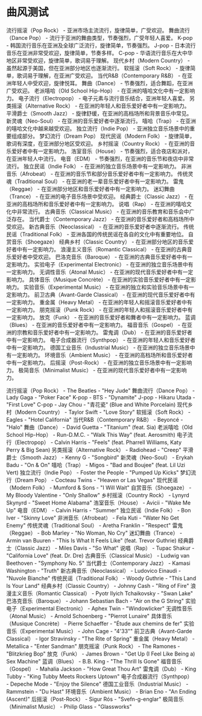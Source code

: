 # 曲风测试

流行摇滚（Pop Rock） - 亚洲市场主流流行，旋律简单，广受欢迎。
舞曲流行（Dance Pop） - 流行于亚洲的舞曲类型，节奏强烈，广受年轻人喜爱。
K-pop - 韩国流行音乐在亚洲及全球广泛流行，旋律简单，节奏强烈。
J-pop - 日本流行音乐在亚洲非常受欢迎，旋律简单，节奏多样。
C-pop - 华语流行音乐在大中华地区非常受欢迎，旋律简单，歌词易于理解。
现代乡村（Modern Country） - 虽然起源于美国，但在亚洲部分地区也逐渐流行。
软摇滚（Soft Rock） - 旋律简单，歌词易于理解，在亚洲广受欢迎。
当代R&B（Contemporary R&B） - 在亚洲年轻人中受欢迎，旋律悦耳。
舞曲（Dance） - 节奏强烈，适合舞蹈，在亚洲广受欢迎。
老派嘻哈（Old School Hip-Hop） - 在亚洲的嘻哈文化中有一定影响力。
电子流行（Electropop） - 电子元素与流行音乐结合，亚洲年轻人喜爱。
另类摇滚（Alternative Rock） - 在亚洲的年轻人和音乐爱好者中有一定影响力。
平滑爵士（Smooth Jazz） - 旋律舒缓，在亚洲的高档场所和背景音乐中常见。
新灵魂（Neo-Soul） - 在亚洲的音乐爱好者中逐渐流行。
嘻哈（Trap） - 在亚洲的嘻哈文化中越来越受欢迎。
独立流行（Indie Pop） - 亚洲独立音乐场景中的重要组成部分。
梦幻流行（Dream Pop）
现代民谣（Modern Folk） - 旋律简单，歌词有深度，在亚洲部分地区受欢迎。
乡村摇滚（Country Rock） - 在亚洲的音乐爱好者中有一定影响力。
浩室音乐（House） - 节奏强烈，适合夜店和派对，在亚洲年轻人中流行。
电音（EDM） - 节奏强烈，在亚洲的音乐节和夜店中非常流行。
独立民谣（Indie Folk） - 在亚洲的独立音乐场景中有一定影响力。
非洲音乐（Afrobeat） - 在亚洲的音乐节和部分音乐爱好者中有一定影响力。
传统灵魂（Traditional Soul） - 在亚洲的老一辈音乐爱好者中有一定影响力。
雷鬼（Reggae） - 在亚洲部分地区和音乐爱好者中有一定影响力。
迷幻舞曲（Trance） - 在亚洲的电子音乐场景中受欢迎。
经典爵士（Classic Jazz） - 在亚洲的高档场所和音乐爱好者中有一定影响力。
说唱（Rap） - 在亚洲的嘻哈文化中非常流行。
古典音乐（Classical Music） - 在亚洲的音乐教育和音乐会中广泛存在。
当代爵士（Contemporary Jazz） - 在亚洲的音乐爱好者和高档场所中受欢迎。
新古典音乐（Neoclassical） - 在亚洲的音乐爱好者中逐渐流行。
传统民谣（Traditional Folk） - 亚洲各国的传统民谣在各自的文化中有重要地位。
自赏音乐（Shoegaze）
经典乡村（Classic Country） - 在亚洲部分地区的音乐爱好者中有一定影响力。
浪漫主义音乐（Romantic Classical） - 在亚洲的古典音乐爱好者中受欢迎。
巴洛克音乐（Baroque） - 在亚洲的古典音乐爱好者中有一定影响力。
实验电子（Experimental Electronic） - 在亚洲的独立音乐场景中有一定影响力。
无调性音乐（Atonal Music） - 在亚洲的现代音乐爱好者中有一定影响力。
具体音乐（Musique Concrète） - 在亚洲的实验音乐爱好者中有一定影响力。
实验音乐（Experimental Music） - 在亚洲的独立和实验音乐场景中有一定影响力。
前卫古典（Avant-Garde Classical） - 在亚洲的现代音乐爱好者中有一定影响力。
重金属（Heavy Metal） - 在亚洲的年轻人和摇滚音乐爱好者中有一定影响力。
朋克摇滚（Punk Rock） - 在亚洲的年轻人和摇滚音乐爱好者中有一定影响力。
放克（Funk） - 在亚洲的音乐爱好者和舞者中有一定影响力。
蓝调（Blues） - 在亚洲的音乐爱好者中有一定影响力。
福音音乐（Gospel） - 在亚洲的宗教和音乐爱好者中有一定影响力。
雷鬼调（Dub） - 在亚洲的音乐爱好者中有一定影响力。
电子合成器流行（Synthpop） - 在亚洲的年轻人和音乐爱好者中有一定影响力。
德国工业音乐（Industrial Music） - 在亚洲的独立音乐场景中有一定影响力。
环境音乐（Ambient Music） - 在亚洲的高档场所和音乐爱好者中有一定影响力。
后摇滚（Post-Rock） - 在亚洲的独立音乐场景中有一定影响力。
极简音乐（Minimalist Music） - 在亚洲的现代音乐爱好者中有一定影响力。


流行摇滚（Pop Rock） - The Beatles - "Hey Jude"
舞曲流行（Dance Pop） - Lady Gaga - "Poker Face"
K-pop - BTS - "Dynamite"
J-pop - Hikaru Utada - "First Love"
C-pop - Jay Chou - "青花瓷" (Blue and White Porcelain)
现代乡村（Modern Country） - Taylor Swift - "Love Story"
软摇滚（Soft Rock） - Eagles - "Hotel California"
当代R&B（Contemporary R&B） - Beyoncé - "Halo"
舞曲（Dance） - David Guetta - "Titanium" (feat. Sia)
老派嘻哈（Old School Hip-Hop） - Run-D.M.C. - "Walk This Way" (feat. Aerosmith)
电子流行（Electropop） - Calvin Harris - "Feels" (feat. Pharrell Williams, Katy Perry & Big Sean)
另类摇滚（Alternative Rock） - Radiohead - "Creep"
平滑爵士（Smooth Jazz） - Kenny G - "Songbird"
新灵魂（Neo-Soul） - Erykah Badu - "On & On"
嘻哈（Trap） - Migos - "Bad and Boujee" (feat. Lil Uzi Vert)
独立流行（Indie Pop） - Foster the People - "Pumped Up Kicks"
梦幻流行（Dream Pop） - Cocteau Twins - "Heaven or Las Vegas"
现代民谣（Modern Folk） - Mumford & Sons - "I Will Wait"
自赏音乐（Shoegaze） - My Bloody Valentine - "Only Shallow"
乡村摇滚（Country Rock） - Lynyrd Skynyrd - "Sweet Home Alabama"
浩室音乐（House） - Avicii - "Wake Me Up"
电音（EDM） - Calvin Harris - "Summer"
独立民谣（Indie Folk） - Bon Iver - "Skinny Love"
非洲音乐（Afrobeat） - Fela Kuti - "Water No Get Enemy"
传统灵魂（Traditional Soul） - Aretha Franklin - "Respect"
雷鬼（Reggae） - Bob Marley - "No Woman, No Cry"
迷幻舞曲（Trance） - Armin van Buuren - "This Is What It Feels Like" (feat. Trevor Guthrie)
经典爵士（Classic Jazz） - Miles Davis - "So What"
说唱（Rap） - Tupac Shakur - "California Love" (feat. Dr. Dre)
古典音乐（Classical Music） - Ludwig van Beethoven - "Symphony No. 5"
当代爵士（Contemporary Jazz） - Kamasi Washington - "Truth"
新古典音乐（Neoclassical） - Ludovico Einaudi - "Nuvole Bianche"
传统民谣（Traditional Folk） - Woody Guthrie - "This Land Is Your Land"
经典乡村（Classic Country） - Johnny Cash - "Ring of Fire"
浪漫主义音乐（Romantic Classical） - Pyotr Ilyich Tchaikovsky - "Swan Lake"
巴洛克音乐（Baroque） - Johann Sebastian Bach - "Air on the G String"
实验电子（Experimental Electronic） - Aphex Twin - "Windowlicker"
无调性音乐（Atonal Music） - Arnold Schoenberg - "Pierrot Lunaire"
具体音乐（Musique Concrète） - Pierre Schaeffer - "Étude aux chemins de fer"
实验音乐（Experimental Music） - John Cage - "4'33""
前卫古典（Avant-Garde Classical） - Igor Stravinsky - "The Rite of Spring"
重金属（Heavy Metal） - Metallica - "Enter Sandman"
朋克摇滚（Punk Rock） - The Ramones - "Blitzkrieg Bop"
放克（Funk） - James Brown - "Get Up (I Feel Like Being a) Sex Machine"
蓝调（Blues） - B.B. King - "The Thrill Is Gone"
福音音乐（Gospel） - Mahalia Jackson - "How Great Thou Art"
雷鬼调（Dub） - King Tubby - "King Tubby Meets Rockers Uptown"
电子合成器流行（Synthpop） - Depeche Mode - "Enjoy the Silence"
德国工业音乐（Industrial Music） - Rammstein - "Du Hast"
环境音乐（Ambient Music） - Brian Eno - "An Ending (Ascent)"
后摇滚（Post-Rock） - Sigur Rós - "Svefn-g-englar"
极简音乐（Minimalist Music） - Philip Glass - "Glassworks"
